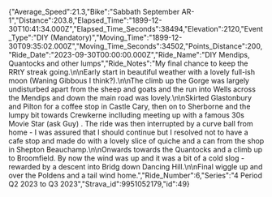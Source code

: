 {"Average_Speed":21.3,"Bike":"Sabbath September AR-1","Distance":203.8,"Elapsed_Time":"1899-12-30T10:41:34.000Z","Elapsed_Time_Seconds":38494,"Elevation":2120,"Event_Type":"DIY (Mandatory)","Moving_Time":"1899-12-30T09:35:02.000Z","Moving_Time_Seconds":34502,"Points_Distance":200,"Ride_Date":"2023-09-30T00:00:00.000Z","Ride_Name":"DIY Mendips, Quantocks and other lumps","Ride_Notes":"My final chance to keep the RRtY streak going.\n\nEarly start in beautiful weather with a lovely full-ish moon (Waning Gibbous I think?).\n\nThe climb up the Gorge was largely undisturbed apart from the sheep and goats and the run into Wells across the Mendips and down the main road was lovely.\n\nSkirted Glastonbury and Pilton for a coffee stop in Castle Cary, then on to Sherborne and the lumpy bit towards Crewkerne inclluding meeting up with a famous 30s Movie Star (ask Guy) . The ride was then interrupted by a curve ball from home - I was assured that I should continue but I resolved not to have a cafe stop and made do with a lovely slice of quiche and a can from the shop in Shepton Beauchamp.\n\nOnwards towards the Quantocks and a climb up to Broomfield. By now the wind was up and it was a bit of a cold slog - rewarded by a descent into Bridg down Dancing Hill.\n\nFinal wiggle up and over the Poldens and a tail wind home.","Ride_Number":6,"Series":"4 Period Q2 2023 to Q3 2023","Strava_id":9951052179,"id":49}